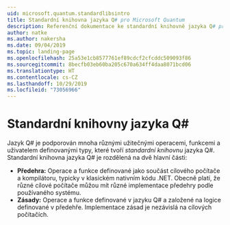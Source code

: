 ```yaml
---
uid: microsoft.quantum.standardlibsintro
title: Standardní knihovna jazyka Q# pro Microsoft Quantum
description: Referenční dokumentace ke standardní knihovně jazyka Q# pro Microsoft Quantum
author: natke
ms.author: nakersha
ms.date: 09/04/2019
ms.topic: landing-page
ms.openlocfilehash: 25a53e1cb8577761ef89cdcf2cfcddc509093f86
ms.sourcegitcommit: 8becfb03eb60ba205c670a634ff4daa8071bcd06
ms.translationtype: HT
ms.contentlocale: cs-CZ
ms.lasthandoff: 10/29/2019
ms.locfileid: "73056966"
---
```

# <a name="q-standard-libraries"></a>Standardní knihovny jazyka Q# #

Jazyk Q# je podporován mnoha různými užitečnými operacemi, funkcemi a uživatelem definovanými typy, které tvoří *standardní knihovnu* jazyka Q#.
Standardní knihovna jazyka Q# je rozdělená na dvě hlavní části:

- **Předehra:** Operace a funkce definované jako součást cílového počítače a kompilátoru, typicky v klasickém nativním kódu .NET.
  Obecně platí, že různé cílové počítače můžou mít různé implementace předehry podle používaného systému.
- **Zásady:** Operace a funkce definované v jazyku Q# a založené na logice definované v předehře.
  Implementace zásad je nezávislá na cílových počítačích.
&nbsp; &nbsp; &nbsp; &nbsp; &nbsp; &nbsp; &nbsp; &nbsp; &nbsp; &nbsp; &nbsp; &nbsp; &nbsp; &nbsp; &nbsp; &nbsp; &nbsp; &nbsp; &nbsp; &nbsp; &nbsp; &nbsp; &nbsp; &nbsp;